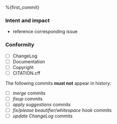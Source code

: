 %{first_commit}

### Intent and impact

- reference corresponding issue

### Conformity

- [ ] ChangeLog
- [ ] Documentation
- [ ] Copyright
- [ ] CITATION.cff

The following commits **must not** appear in history:
- [ ] _merge_ commits
- [ ] _fixup_ commits
- [ ] _apply suggestions_ commits
- [ ] _fix/please beautifier/whitespace hook_ commits
- [ ] _update ChangeLog_ commits
